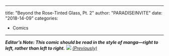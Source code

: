 
---
title: "Beyond the Rose-Tinted Glass, Pt. 2"
author: "PARADISEINVITE"
date: "2018-14-09"
categories:
- Comics
---

***Editor&#8217;s Note: This comic should be read in the style of manga—right to left, rather than left to right.***
![](https://i1.wp.com/vrvblog.co/wp-content/uploads/2018/09/aharmon_cosplay_p2.png?resize=1170%2C1657&#038;ssl=1)
*[(Previously)](https://vrvblog.co/paradiseinvite/2759/rose-tinted-pt1/)*
